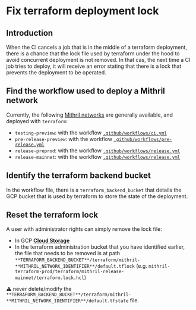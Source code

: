 # Fix terraform deployment lock

## Introduction

When the CI cancels a job that is in the middle of a terraform deployment, there is a chance that the lock file used by terraform under the hood to avoid concurrent deployment is not removed. In that cas, the next time a CI job tries to deploy, it will receive an error stating that there is a lock that prevents the deployment to be operated.

## Find the workflow used to deploy a Mithril network

Currently, the following [Mithril networks](https://mithril.network/doc/manual/developer-docs/references#mithril-networks) are generally available, and deployed with `terraform`:

- `testing-preview`: with the workflow [`.github/workflows/ci.yml`](../../github/workflows/ci.yml)
- `pre-release-preview`: with the workflow [`.github/workflows/pre-release.yml`](../../github/workflows/pre-release.yml)
- `release-preprod`: with the workflow [`.github/workflows/release.yml`](../../github/workflows/release.yml)
- `release-mainnet`: with the workflow [`.github/workflows/release.yml`](../../github/workflows/release.yml)

## Identify the terraform backend bucket

In the workflow file, there is a `terraform_backend_bucket` that details the GCP bucket that is used by terraform to store the state of the deployment.

## Reset the terraform lock

A user with administrator rights can simply remove the lock file:

- In GCP [**Cloud Storage**](https://console.cloud.google.com/storage/browser)
- In the terraform administration bucket that you have identified earlier, the file that needs to be removed is at path `**TERRAFORM_BACKEND_BUCKET**/terraform/mithril-**MITHRIL_NETWORK_IDENTIFIER**/default.tflock` (e.g. `mithril-terraform-prod/terraform/mithril-release-mainnet/terraform.lock.hcl`)

:warning: never delete/modify the `**TERRAFORM_BACKEND_BUCKET**/terraform/mithril-**MITHRIL_NETWORK_IDENTIFIER**/default.tfstate` file.
